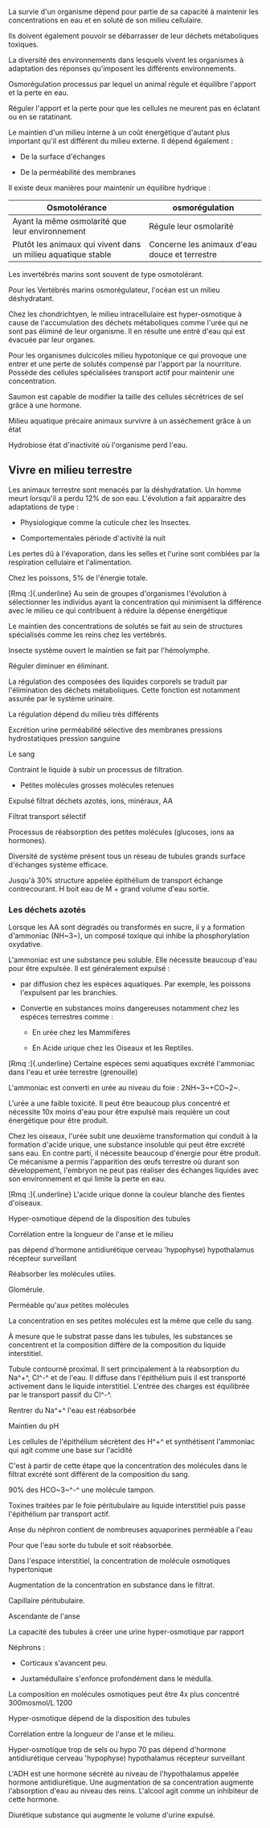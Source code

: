 La survie d'un organisme dépend pour partie de sa capacité à maintenir
les concentrations en eau et en soluté de son milieu cellulaire.

Ils doivent également pouvoir se débarrasser de leur déchets
métaboliques toxiques.

La diversité des environnements dans lesquels vivent les organismes à
adaptation des réponses qu'imposent les différents environnements.

Osmorégulation processus par lequel un animal régule et équilibre
l'apport et la perte en eau.

Réguler l'apport et la perte pour que les cellules ne meurent pas en
éclatant ou en se ratatinant.

Le maintien d'un milieu interne à un coût énergétique d'autant plus
important qu'il est différent du milieu externe. Il dépend également :

-   De la surface d'échanges

-   De la perméabilité des membranes

Il existe deux manières pour maintenir un équilibre hydrique :

| Osmotolérance                                                 | osmorégulation                                |
|------------------------------------|------------------------------------|
| Ayant la même osmolarité que leur environnement               | Régule leur osmolarité                        |
| Plutôt les animaux qui vivent dans un milieu aquatique stable | Concerne les animaux d'eau douce et terrestre |

Les invertébrés marins sont souvent de type osmotolérant.

Pour les Vertébrés marins osmorégulateur, l'océan est un milieu
déshydratant.

Chez les chondrichtyen, le milieu intracellulaire est hyper-osmotique à
cause de l'accumulation des déchets métaboliques comme l'urée qui ne
sont pas éliminé de leur organisme. Il en résulte une entré d'eau qui
est évacuée par leur organes.

Pour les organismes dulcicoles milieu hypotonique ce qui provoque une
entrer et une perte de solutés compensé par l'apport par la nourriture.
Possède des cellules spécialisées transport actif pour maintenir une
concentration.

Saumon est capable de modifier la taille des cellules sécrétrices de sel
grâce à une hormone.

Milieu aquatique précaire animaux survivre à un asséchement grâce à un
état

Hydrobiose état d'inactivité où l'organisme perd l'eau.

## Vivre en milieu terrestre

Les animaux terrestre sont menacés par la déshydratation. Un homme meurt
lorsqu'il a perdu 12% de son eau. L'évolution a fait apparaitre des
adaptations de type :

-   Physiologique comme la cuticule chez les Insectes.

-   Comportementales période d'activité la nuit

Les pertes dû à l'évaporation, dans les selles et l'urine sont comblées
par la respiration cellulaire et l'alimentation.

Chez les poissons, 5% de l'énergie totale.

[Rmq :]{.underline} Au sein de groupes d'organismes l'évolution à
sélectionner les individus ayant la concentration qui minimisent la
différence avec le milieu ce qui contribuent à réduire la dépense
énergétique

Le maintien des concentrations de solutés se fait au sein de structures
spécialisés comme les reins chez les vertébrés.

Insecte système ouvert le maintien se fait par l'hémolymphe.

Réguler diminuer en éliminant.

La régulation des composées des liquides corporels se traduit par
l'élimination des déchets métaboliques. Cette fonction est notamment
assurée par le système urinaire.

La régulation dépend du milieu très différents

Excrétion urine perméabilité sélective des membranes pressions
hydrostatiques pression sanguine

Le sang

Contraint le liquide à subir un processus de filtration.

-   Petites molécules grosses molécules retenues

Expulsé filtrat déchets azotés, ions, minéraux, AA

Filtrat transport sélectif

Processus de réabsorption des petites molécules (glucoses, ions aa
hormones).

Diversité de système présent tous un réseau de tubules grands surface
d'échanges système efficace.

Jusqu'à 30% structure appelée épithélium de transport échange
contrecourant. H boit eau de M + grand volume d'eau sortie.

### Les déchets azotés

Lorsque les AA sont dégradés ou transformés en sucre, il y a formation
d'ammoniac (NH~3~), un composé toxique qui inhibe la phosphorylation
oxydative.

L'ammoniac est une substance peu soluble. Elle nécessite beaucoup d'eau
pour être expulsée. Il est généralement expulsé :

-   par diffusion chez les espèces aquatiques. Par exemple, les poissons
    l'expulsent par les branchies.

-   Convertie en substances moins dangereuses notamment chez les espèces
    terrestres comme :

    -   En urée chez les Mammifères

    -   En Acide urique chez les Oiseaux et les Reptiles.

[Rmq :]{.underline} Certaine espèces semi aquatiques excrété l'ammoniac
dans l'eau et urée terrestre (grenouille)

L'ammoniac est converti en urée au niveau du foie : 2NH~3~+CO~2~.

L'urée a une faible toxicité. Il peut être beaucoup plus concentré et
nécessite 10x moins d'eau pour être expulsé mais requière un cout
énergétique pour être produit.

Chez les oiseaux, l'urée subit une deuxième transformation qui conduit à
la formation d'acide urique, une substance insoluble qui peut être
excrété sans eau. En contre parti, il nécessite beaucoup d'énergie pour
être produit. Ce mécanisme a permis l'apparition des œufs terrestre où
durant son développement, l'embryon ne peut pas réaliser des échanges
liquides avec son environnement et qui limite la perte en eau.

[Rmq :]{.underline} L'acide urique donne la couleur blanche des fientes
d'oiseaux.

Hyper-osmotique dépend de la disposition des tubules

Corrélation entre la longueur de l\'anse et le milieu

pas dépend d'hormone antidiurétique cerveau 'hypophyse) hypothalamus
récepteur surveillant

Réabsorber les molécules utiles.

Glomérule.

Perméable qu'aux petites molécules

La concentration en ses petites molécules est la même que celle du sang.

À mesure que le substrat passe dans les tubules, les substances se
concentrent et la composition diffère de la composition du liquide
interstitiel.

Tubule contourné proximal. Il sert principalement à la réabsorption du
Na^+^, Cl^-^ et de l'eau. Il diffuse dans l'épithélium puis il est
transporté activement dans le liquide interstitiel. L'entrée des charges
est équilibrée par le transport passif du Cl^-^.

Rentrer du Na^+^ l'eau est réabsorbée

Maintien du pH

Les cellules de l'épithélium sécrètent des H^+^ et synthétisent
l'ammoniac qui agit comme une base sur l'acidité

C'est à partir de cette étape que la concentration des molécules dans le
filtrat excrété sont différent de la composition du sang.

90% des HCO~3~^-^ une molécule tampon.

Toxines traitées par le foie péritubulaire au liquide interstitiel puis
passe l'épithélium par transport actif.

Anse du néphron contient de nombreuses aquaporines perméable a l\'eau

Pour que l'eau sorte du tubule et soit réabsorbée.

Dans l'espace interstitiel, la concentration de molécule osmotiques
hypertonique

Augmentation de la concentration en substance dans le filtrat.

Capillaire péritubulaire.

Ascendante de l'anse

La capacité des tubules à créer une urine hyper-osmotique par rapport

Néphrons :

-   Corticaux s'avancent peu.

-   Juxtamédullaire s'enfonce profondément dans le médulla.

La composition en molécules osmotiques peut être 4x plus concentré
300mosmol/L 1200

Hyper-osmotique dépend de la disposition des tubules

Corrélation entre la longueur de l\'anse et le milieu.

Hyper-osmotique trop de sels ou hypo 70 pas dépend d'hormone
antidiurétique cerveau 'hypophyse) hypothalamus récepteur surveillant

L'ADH est une hormone sécrété au niveau de l'hypothalamus appelée
hormone antidiurétique. Une augmentation de sa concentration augmente
l'absorption d'eau au niveau des reins. L'alcool agit comme un
inhibiteur de cette hormone.

Diurétique substance qui augmente le volume d'urine expulsé.
